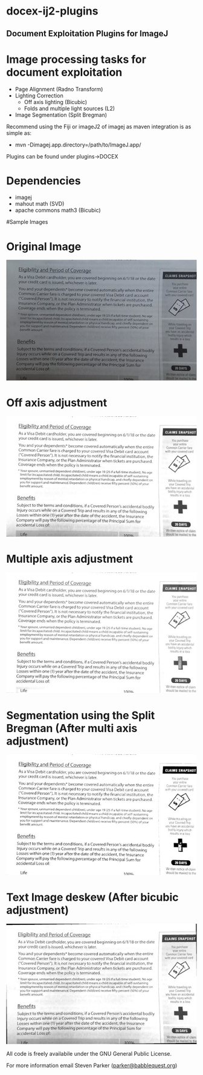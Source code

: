 # docex-ij2-plugins

## Document Exploitation Plugins for ImageJ

# Image processing tasks for document exploitation

* Page Alignment (Radno Transform)
* Lighting Correction
   * Off axis lighting (Bicubic)
   * Folds and multiple light sources (L2)
* Image Segmentation (Split Bregman)

Recommend using the Fiji or imageJ2 of imagej as maven integration is as simple as:
   * mvn -Dimagej.app.directory=/path/to/ImageJ.app/

Plugins can be found under plugins->DOCEX

# Dependencies
  * imagej
  * mahout math (SVD)
  * apache commons math3 (Bicubic)

#Sample Images

# Original Image
![Sample Image](data/sampleImage.jpg "Sample Page")

# Off axis adjustment
![Off axis adjustment](data/offaxisAdjust.jpg "Sample Page")

# Multiple axis adjustment
![Multi axis adjustment](data/multiAxisAdjust.jpg "Sample Page")

# Segmentation using the Split Bregman (After multi axis adjustment)
![Split Bregman segmentation](data/SplitBregman.jpg "Sample Page")

# Text Image deskew (After bicubic adjustment)
![Deskew](data/deskew.jpg "Sample Page")

All code is freely availabile under the GNU General Public License.

For more information email Steven Parker (parker@babblequest.org)

